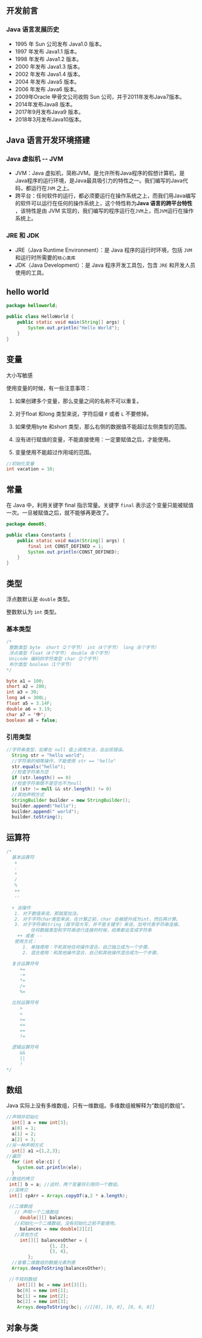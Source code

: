 ## 开发前言

### Java 语言发展历史

* 1995 年 Sun 公司发布 Java1.0 版本。
* 1997 年发布 Java1.1 版本。
* 1998 年发布 Java1.2 版本。
* 2000 年发布 Java1.3 版本。
* 2002 年发布 Java1.4 版本。
* 2004 年发布 Java5 版本。
* 2006 年发布 Java6 版本。
* 2009年Oracle 甲骨文公司收购 Sun 公司，并于2011年发布Java7版本。
* 2014年发布Java8 版本。
* 2017年9月发布Java9 版本。
* 2018年3月发布Java10版本。

## Java 语言开发环境搭建

### Java 虚拟机 -- JVM

* JVM：Java 虚拟机，简称JVM。是允许所有Java程序的假想计算机，是Java程序的运行环境，是Java最具吸引力的特性之一。我们编写的Java代码，都运行在`JVM` 之上。
* 跨平台：任何软件的运行，都必须要运行在操作系统之上，而我们用Java编写的软件可以运行在任何的操作系统上，这个特性称为**Java 语言的跨平台特性** ，该特性是由 JVM 实现的，我们编写的程序运行在`JVM`上，而`JVM`运行在操作系统上。

### JRE 和 JDK

* JRE（Java Runtime Environment）：是 Java 程序的运行时环境，包括 `JVM` 和运行时所需要的`核心类库`
* JDK（Java Development）：是 Java 程序开发工具包，包含 `JRE` 和开发人员使用的工具。

## hello world

```java
package helloworld;

public class HelloWorld {
    public static void main(String[] args) {
        System.out.println("Hello World");
    }
}
```

## 变量

大小写敏感

使用变量的时候，有一些注意事项：

1. 如果创建多个变量，那么变量之间的名称不可以重复。

2. 对于float 和long 类型来说，字符后缀 `F` 或者 `L` 不要修掉。

3. 如果使用byte 和short 类型，那么右侧的数据值不能超过左侧类型的范围。

4. 没有进行赋值的变量，不能直接使用：一定要赋值之后，才能使用。

5. 变量使用不能超过作用域的范围。

```java
//初始化变量
int vacation = 10;
```

## 常量

在 Java 中，利用关键字 final 指示常量。关键字 `final` 表示这个变量只能被赋值一次。一旦被赋值之后，就不能够再更改了。

```java
package demo05;

public class Constants {
    public static void main(String[] args) {
        final int CONST_DEFINED = 1;
        System.out.println(CONST_DEFINED);
    }
}
```

## 类型

浮点数默认是 `double` 类型。

整数默认为 `int` 类型。

### 基本类型

```java
/*
 整数类型 byte  short（2个字节） int（4个字节） long（8个字节）
 浮点类型 float（4个字节） double（8个字节）
 Unicode 编码的字符类型 char（2个字节）
 布尔类型 boolean（1个字节）
*/

byte a1 = 100;
short a2 = 200;
int a3 = 30;
long a4 = 300L;
float a5 = 3.14F;
double a6 = 3.19;
char a7 = '中';
boolean a8 = false;
```

### 引用类型

```java
//字符串类型，如果在 null 值上调用方法，会出现错误。
  String str = "hello world";
  //字符串的相等操作，不能使用 str == "hello"
  str.equals("hello");
  //检查字符串为空
  if (str.length() == 0)
  //检查字符串既不是空也不为null
  if (str != null && str.length() != 0)
  //其他声明方式
  StringBuilder builder = new StringBuilder();
  builder.append("hello");
  builder.append(" world");
  builder.toString();
```

## 运算符

```java
/*
  基本运算符
   +
   -
   *
   /
   %
   ++
   --
   
  + 法操作
   1. 对于数值来说，那就是加法。
   2. 对于字符char类型来说，在计算之前，char 会被提升成为int，然后再计算。
   3. 对于字符串String（首字母大写，并不是关键字）来说，加号代表字符串连接。
         任何数据类型和字符串进行连接的时候，结果都会变成字符串
	++ 或者 --
   使用方式：
      1. 单独使用：不和其他任何操作混合，自己独立成为一个步骤。
      2. 混合使用：和其他操作混合，自己和其他操作混合成为一个步骤。

  复合运算符号
     +=
     -=
     *=
     /=
     %=

  比较运算符号
     >
     <
     >=
     <=
     ==
     !=

  逻辑运算符号
     &&
     ||
     !
*/
```

## 数组

Java 实际上没有多维数组，只有一维数组。多维数组被解释为“数组的数组”。

```java
//声明并初始化
  int[] a = new int[3];
  a[0] = 1;
  a[1] = 2;
  a[2] = 3;
//另一种声明方式
  int[] a1 ={1,2,3};
//遍历
  for (int ele:c1) {
    System.out.println(ele);
  }
//数组的拷贝
 int[] b = a; //这时，两个变量将引用同一个数组。
 //深拷贝
 int[] cpArr = Arrays.copyOf(a,2 * a.length);

 //二维数组
   // 声明一个二维数组
     double[][] balances;
   //初始化一个二维数组，没有初始化之前不能使用。
     balances = new double[2][2]
   //其他方式
     int[][] balancesOther = {
                {1, 2},
                {3, 4},
        };
  //查看二维数组的数据元素列表
  Arrays.deepToString(balancesOther);

 //不规则数组
    int[][] bc = new int[3][];
    bc[0] = new int[1];
    bc[1] = new int[2];
    bc[2] = new int[3];
    Arrays.deepToString(bc); //[[0], [0, 0], [0, 0, 0]]
```

## 对象与类

